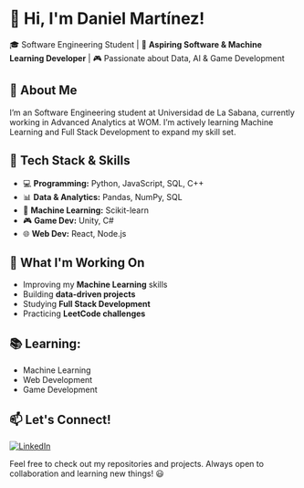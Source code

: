 # 👋 Hi, I'm Daniel Martínez!

🎓 Software Engineering Student | 🚀 **Aspiring Software & Machine Learning Developer** | 🎮 Passionate about Data, AI & Game Development  

## 📌 About Me  
I’m an Software Engineering student at Universidad de La Sabana, currently working in Advanced Analytics at WOM. I’m actively learning Machine Learning and Full Stack Development to expand my skill set.

## 🔧 Tech Stack & Skills  
- 💻 **Programming:** Python, JavaScript, SQL, C++  
- 📊 **Data & Analytics:** Pandas, NumPy, SQL  
- 🤖 **Machine Learning:** Scikit-learn 
- 🎮 **Game Dev:** Unity, C#  
- 🌐 **Web Dev:** React, Node.js  

## 🚀 What I'm Working On  
- Improving my **Machine Learning** skills  
- Building **data-driven projects**  
- Studying **Full Stack Development**
- Practicing **LeetCode challenges**

## 📚 Learning:
- Machine Learning  
- Web Development  
- Game Development  

## 📫 Let's Connect!  
[![LinkedIn](https://img.shields.io/badge/LinkedIn-Profile-blue?style=flat&logo=linkedin)](www.linkedin.com/in/carlosmaza98)  

Feel free to check out my repositories and projects. Always open to collaboration and learning new things! 😃
